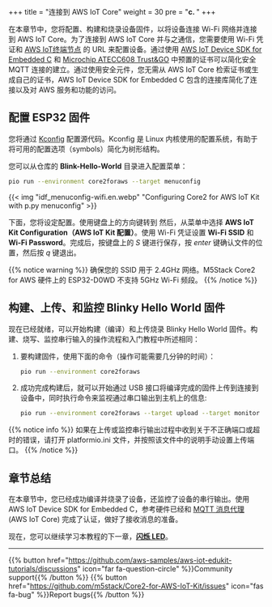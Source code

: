 +++
title = "连接到 AWS IoT Core"
weight = 30
pre = "<b>c. </b>"
+++

在本章节中，您将配置、构建和烧录设备固件，以将设备连接 Wi-Fi 网络并连接到 AWS IoT Core。为了连接到 AWS IoT Core 并与之通信，您需要使用 Wi-Fi 凭证和 [AWS IoT终端节点](https://docs.aws.amazon.com/iot/latest/developerguide/connect-to-iot.html#iot-device-endpoint-intro) 的 URL 来配置设备。通过使用 [AWS IoT Device SDK for Embedded C](https://github.com/espressif/aws-iot-device-sdk-embedded-C/tree/61f25f34712b1513bf1cb94771620e9b2b001970) 和 [Microchip ATECC608 Trust&GO](https://www.microchip.com/wwwproducts/en/ATECC608B-TNGTLS) 中预置的证书可以简化安全 MQTT 连接的建立。通过使用安全元件，您无需从 AWS IoT Core 检索证书或生成自己的证书，AWS IoT Device SDK for Embedded C 包含的连接库简化了连接以及对 AWS 服务和功能的访问。

## 配置 ESP32 固件
您将通过 [Kconfig](https://www.kernel.org/doc/html/latest/kbuild/kconfig-language.html) 配置源代码。Kconfig 是 Linux 内核使用的配置系统，有助于将可用的配置选项（symbols）简化为树形结构。

您可以从仓库的 **Blink-Hello-World** 目录进入配置菜单：
```bash
pio run --environment core2foraws --target menuconfig
```

{{< img "idf_menuconfig-wifi.en.webp" "Configuring Core2 for AWS IoT Kit with p.py menuconfig" >}}

下面，您将设定配置。使用键盘上的方向键转到  然后，从菜单中选择 **AWS IoT Kit Configuration（AWS IoT Kit 配置）**。使用 Wi-Fi 凭证设置 **Wi-Fi SSID** 和 **Wi-Fi Password**。完成后，按键盘上的 *S* 键进行保存，按 *enter* 键确认文件的位置，然后按 *q* 键退出。

{{% notice warning %}}
确保您的 SSID 用于 2.4GHz 网络。M5Stack Core2 for AWS 硬件上的 ESP32-D0WD 不支持 5GHz Wi-Fi 频段。
{{% /notice %}}

## 构建、上传、和监控 Blinky Hello World 固件
现在已经就绪，可以开始构建（编译）和上传烧录 Blinky Hello World 固件。构建、烧写、监控串行输入的操作流程和入门教程中所述相同：
   
1) 要构建固件，使用下面的命令（操作可能需要几分钟的时间）：
    ```bash
    pio run --environment core2foraws
    ```
2) 成功完成构建后，就可以开始通过 USB 接口将编译完成的固件上传到连接到设备中，同时执行命令来监视通过串口输出到主机上的信息:
    ```bash
    pio run --environment core2foraws --target upload --target monitor
    ```
{{% notice info %}}
如果在上传或监控串行输出过程中收到关于不正确端口或超时的错误，请打开 platformio.ini 文件，并按照该文件中的说明手动设置上传端口。
{{% /notice %}}

## 章节总结
在本章节中，您已经成功编译并烧录了设备，还监控了设备的串行输出。使用 AWS IoT Device SDK for Embedded C，参考硬件已经和 [MQTT 消息代理](https://docs.aws.amazon.com/iot/latest/developerguide/protocols.html) (AWS IoT Core) 完成了认证，做好了接收消息的准备。

现在，您可以继续学习本教程的下一章，[**闪烁 LED**](/cn/blinky-hello-world/blinking-the-leds.html)。

---
{{% button href="https://github.com/aws-samples/aws-iot-edukit-tutorials/discussions" icon="far fa-question-circle" %}}Community support{{% /button %}} {{% button href="https://github.com/m5stack/Core2-for-AWS-IoT-Kit/issues" icon="fas fa-bug" %}}Report bugs{{% /button %}}
